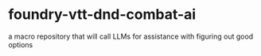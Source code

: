 # foundry-vtt-dnd-combat-ai
a macro repository that will call LLMs for assistance with figuring out good options
